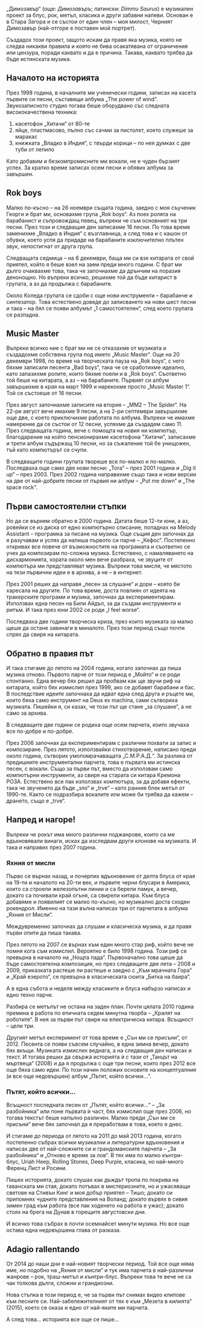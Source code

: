 „Димозавър“ (още: *Димозавъръ*; латински: *Dimmu Saurus*) е музикален проект за блус, рок, метъл, класика и други забавни напеви. Основан е в Стара Загора и се състои от един член – моя милост, Черният Димозавър (най-отгоре е поставен мой портрет).

Създадох този проект, защото искам да правя яка музика, която не следва никакви правила и която не бива осакатявана от ограничения или цензура, поради каквато и да е причина. Такава, каквато трябва да бъде истинската музика.

## Началото на историята

През 1998 година, в началните ми ученически години, записах на касета първите си песни, съставящи албума „The power of wind“. Звукозаписното студио тогава беше оборудвано със следната висококачествена техника:

1. касетофон „Хитачи“ от 80-те
2. яйце, пластмасово, пълно със сачми за пистолет, което служеше за маракас
3. книжката „Владко в Индия“, с твърди корици – по нея думках с две туби от лепило

Като добавим и безкомпромисните ми вокали, не е чуден бързият успех. За кратко време записах осем песни и обявих албума за завършен.

## Rok boys

Малко по-късно – на 26 ноември същата година, заедно с моя съученик Георги и брат ми, основахме група „Rok boys“. Аз поех ролята на барабанист и съпровождащ певец, въпреки че съм основният на три песни. През този и следващия ден записахме 16 песни. По това време заменихме „Владко в Индия“ с възглавница, а след това и с кашон от обувки, което успя да придаде на барабаните изключително плътен звук, непостигнат от друга група.

Следващата седмица – на 6 декември, баща ми си взе китарата от свой приятел, който я беше взел на заем преди много години. С брат ми дълго очаквахме това, така че започнахме да дрънчим на поразия денонощно. Но въпреки всичко, решихме той да бъде китарист в групата, а аз да продължа с барабаните.

Около Коледа групата се сдоби с още нови инструменти – барабанче и синтезатор. Това естествено доведе до записването на нови шест песни и така – на бял се появи албумът „1 самостоятелен“, след което групата се разпадна.

## Music Master

Въпреки всичко ние с брат ми не се отказахме от музиката и създадохме собствена група под името „Music Master“. Още на 20 декември 1998, по време на творческата пауза на „Rok boys“, с него бяхме записали песента „Bad boys“, така че се сработихме идеално, като запазихме ролите, които бяхме поели и в „Rok boys“. Съответно той беше на китарата, а аз – на барабаните. Първият си албум завършихме в края на март 1999 и нарекохме просто „Music Master 1“. Той се състоеше от 16 песни.

През август започнахме записите на втория – „MM2 – The Spider“. На 22-ри август вече имахме 9 песни, а на 2-ри септември завършихме още две, с което приключихме работата по албума. Въпреки че имахме намерение да се състои от 12 песни, успяхме да създадем само 11. През следващата година, вече с помощта на новия ни компютър, благодарение на който пенсионирахме касетофона "Хитачи", записахме и трети албум съдържащ 10 песни, но за съжаление той бе унищожен, тъй като компютърът се счупи.

В следващите години групата твореше все по-малко и по-малко. Последваха още само две нови песни: „Tora“ – през 2001 година и „Dig it up“ – през 2003. През 2002 година направихме също така и нови версии на две от най-добрите песни от първия ни албум – „Put me down“ и „The space rock“.

## Първи самостоятелни стъпки

Но да се върнем обратно в 2000 година. Датата беше 12-ти юни, а аз, ровейки се из диска от едно компютърно списание, попаднах на Melody Assistant – програмка за писане на музика. Още същия ден започнах да я разучавам и успях да напиша първото си парче – „Кефос“. Постепенно откривах все повече от възможностите на програмата и съответно се учех да композирам по-сложна музика. Естествено, с намаляването на дисхармонията, хората около мен вече разбраха, че звуците от компютъра ми представляват музика. Въпреки това мисля, че мястото на тези първични идеи е в архива, а не – в интернет.

През 2001 реших да направя „песен за слушане“ и дори – която би харесала на другите. По това време, доста повлиян от идеята на тракерските програми и музика, започнах да експериментирам. Използвах една песен на Били Айдъл, за да създам инструменти и ритъм. И така през юни 2002 се роди „I feel worse“.

Последваха две години творческа криза, през които музиката за малко щеше да остане завинаги в миналото. През този период също почти спрях да свиря на китарата.

## Обратно в правия път

И така стигаме до лятото на 2004 година, когато започнах да пиша музика отново. Първото парче от този период е „Мойто“ и се роди спонтанно. Една вечер бях решил да пробвам как ще звучи риф на китарата, който бях измислил през 1999, ако се добавят барабани и бас. В последствие идеите започнаха да идват една след друга и ръцете ми, които бяха само инструмент на Deus ex machina, сами сътвориха музиката. Пишейки я, си казах, че този път ще стане „за слушане“, а не само за архива.

В следващите две години се родиха още осем парчета, които звучаха все по-добре и по-добре.

През 2006 започнах да експериментирам с различни похвати за запис и композиране. През лятото, използвайки стихотворение, написано преди около година, сътворих умопомрачаващата „С.М.Р.А.Д.“. За разлика от предишните инструментални парчета, това е първата ми истинска песен, с вокали. Също за първи път, вместо да използвам само компютърни инструменти, аз свиря на старата си китара Кремона РОЗА. Естествено все пак използвах компютъра, за да добавя ефекти, така че звученето да бъде „зло“ и „trve“ – като ранния блек метъл от 1990-те. Както се подразбира вокалите или може би трябва да кажем – дрането, също е „trve“.

## Напред и нагоре!

Въпреки че рокът има много различни поджанрове, които са ме вдъхновявали винаги, исках да изследвам други клонове на музиката. И така и направих през 2007 година.

### Яхния от мисли

Първо се върнах назад, и почерпих вдъхновение от делта блуса от края на 19-ти и началото на 20-ти век, и първите черни блусари в Америка, които са строели железопътни линии и са берели памук, а вечер, докато са почивали край огъня, са свирели китара. Към блуса добавяме и появилият се малко по-късно, но музикално доста сходен рокендрол. Именно на тази вълна написах три от парчетата в албума „Яхния от Мисли“.

Междувременно започнах да слушам и класическа музика, и да правя първи опити да пиша такава.

През лятото на 2007 се върнах към един много стар риф, който вече не помня кога съм измислил. Вероятно е било 1998 година. Този риф се превърна в началото на „Нощта пада“. Първоначално това щеше да бъде самостоятелна композиция, но през следващите две лета – 2008 и 2009, приказката растеше ли растеше и заедно с „Към мрачната Гора“ и „Край езерото“, се превърна в класическата сюита „Битка на баира“.

А в една събота и неделя между класиките и блуса набързо написах и едно техно парче.

Разбира се метълът не остана на заден план. Почти цялата 2010 година премина в работа по епичната седем минутна творба – „Кралят на роботите“. В нея за първи път свиря на електрическа китара. Всъщност – цели три.

Другият метъл експеримент от това време е „Сън ми се присъни“, от 2012. Песента се появи съвсем случайно, в една зимна вечер, докато бях вкъщи. Музиката измислих веднага, а на следващия ден написах и текст. И тогава реших да свържа историята ѝ с тази от „Танцът на мъртвеца“ (2008) и да я продължа с още три песни, които през 2012 все още бяха само идеи. По този начин положих основите на концептуалния (и все още недовършен) албум „Пътят, който всички...“.

### Пътят, който всички...

Всъщност последната песен от „Пътят, който всички...“ – „За разбойника“ или поне първата ѝ част, бях измислил още през 2006, но тогава текстът беше напълно различен. Малко преди „Сън ми се присъни“ вече бях започнал да я преработвам  в това, което е днес.

И стигаме до периода от лятото на 2011 до май 2013 година, когато постепенно събрах всички музикални и литературни вдъхновения и написах две от най-сложните си и грандоманските парчета – „За разбойника“ и „Отново е време за лов“. В тях има по малко кънтри-блус, Uriah Heep, Rolling Stones, Deep Purple, класика, но най-много Ференц Лист и Росини.

Пишех историята, докато слушах как дъждът тропа по покрива на таванската ми стая, докато потъвах в мистериозните, но и ужасяващи светове на Стивън Кинг и моя добър приятел – Тишо; докато си припомнях чудните представления на Воланд; докато вървях в сивия зимен град към работа (все пак ходенето на работа е ужас); докато стоях на брега на Дунав в горещите августовски дни.

И всичко това събрах в почти осемнайсет минути музика. Но все още остава една недовършена глава от разказа.

## Adagio rallentando

От 2014 до наши дни е най-новият творчески период. Той все още няма име, но подобно на „Яхния от мисли“ и тук има парчета в най-различни жанрове – рок, траш-метъл и кънтри-блус. Въпреки това те вече не са чак толкова дълги, сложни и грандиозни.

Нова стъпка в този период е, че за първи път снимах видео клипове към песните си. Най-забележителният от тях е към „Мезета в килията“ (2015), което се оказа и едно от най-яките ми парчета.

А след това... историята все още се пише...
